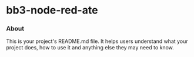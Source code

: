 bb3-node-red-ate
================

### About

This is your project's README.md file. It helps users understand what your
project does, how to use it and anything else they may need to know.